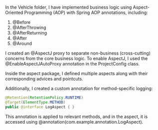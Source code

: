 In the Vehicle folder, I have implemented business logic using Aspect-Oriented Programming (AOP) with Spring AOP annotations, including:

1. @Before
2. @AfterThrowing
3. @AfterReturning
4. @After
5. @Around

I created an @AspectJ proxy to separate non-business (cross-cutting) concerns from the core business logic. To enable AspectJ, I used the @EnableAspectJAutoProxy annotation in the ProjectConfig class.

Inside the aspect package, I defined multiple aspects along with their corresponding advices and pointcuts.

Additionally, I created a custom annotation for method-specific logging:

```java
@Retention(RetentionPolicy.RUNTIME)
@Target(ElementType.METHOD)
public @interface LogAspect { }
```

This annotation is applied to relevant methods, and in the aspect, it is accessed using @annotation(com.example.annotation.LogAspect).
